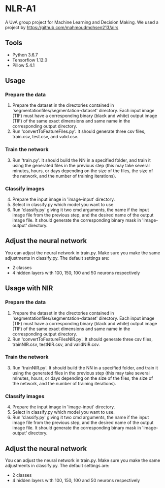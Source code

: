 # NLR-A1
A UvA group project for Machine Learning and Decision Making. We used a project by https://github.com/mahmoudmohsen213/airs

## Tools
- Python 3.6.7
- Tensorflow 1.12.0
- Pillow 5.4.1

## Usage
### Prepare the data
1. Prepare the dataset in the directories contained in 'segmentationfiles/segmentation-dataset' directory.  Each input image (TIF) must have a corresponding binary (black and white) output image (TIF) of the same exact dimensions and same name in the corresponding output directory.
2. Run 'convertToFeatureFiles.py'. It should generate three csv files, train.csv, test.csv, and valid.csv.
### Train the network
3. Run 'train.py'. It should build the NN in a specified folder, and train it using the generated files in the previous step (this may take several minutes, hours, or days depending on the size of the files, the size of the network, and the number of training iterations).
### Classify images
4. Prepare the input image in 'image-input' directory.
5. Select in classify.py which model you want to use
6. Run 'classify.py' giving it two cmd arguments, the name if the input image file from the previous step, and the desired name of the output image file. It should generate the corresponding binary mask in 'image-output' directory.

## Adjust the neural network
You can adjust the neural network in train.py. Make sure you make the same adjustments in classify.py. The default settings are:
- 2 classes
- 4 hidden layers with 100, 150, 100 and 50 neurons respectively

## Usage with NIR
### Prepare the data
1. Prepare the dataset in the directories contained in 'segmentationfiles/segmentation-dataset' directory.  Each input image (TIF) must have a corresponding binary (black and white) output image (TIF) of the same exact dimensions and same name in the corresponding output directory.
2. Run 'convertToFeatureFilesNIR.py'. It should generate three csv files, trainNIR.csv, testNIR.csv, and validNIR.csv.
### Train the network
3. Run 'trainNIR.py'. It should build the NN in a specified folder, and train it using the generated files in the previous step (this may take several minutes, hours, or days depending on the size of the files, the size of the network, and the number of training iterations).
### Classify images
4. Prepare the input image in 'image-input' directory.
5. Select in classify.py which model you want to use.
6. Run 'classify.py' giving it two cmd arguments, the name if the input image file from the previous step, and the desired name of the output image file. It should generate the corresponding binary mask in 'image-output' directory.

## Adjust the neural network
You can adjust the neural network in train.py. Make sure you make the same adjustments in classify.py. The default settings are:
- 2 classes
- 4 hidden layers with 100, 150, 100 and 50 neurons respectively
